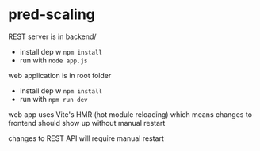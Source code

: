 # pred-scaling

REST server is in backend/
- install dep w `npm install`
- run with `node app.js`

web application is in root folder
- install dep w `npm install`
- run with `npm run dev`

web app uses Vite's HMR (hot module reloading) which means changes to frontend should show up without manual restart

changes to REST API will require manual restart
